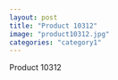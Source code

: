 ```yaml
---
layout: post
title: "Product 10312"
image: "product10312.jpg"
categories: "category1"
---
```

Product 10312
